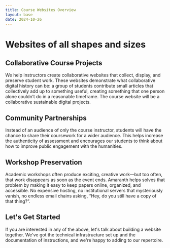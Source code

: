 ```yaml
---
title: Course Websites Overview
layout: base
date: 2024-10-26
---
```


# Websites of all shapes and sizes

## Collaborative Course Projects
We help instructors create collaborative websites that collect, display, and preserve student work. These websites demonstrate what collaborative digital history can be: a group of students contribute small articles that collectively add up to something useful, creating something that one person alone couldn’t do in a reasonable timeframe. The course website will be a collaborative sustainable digital projects.

## Community Partnerships
Instead of an audience of only the course instructor, students will have the chance to share their coursework for a wider audience. This helps increase the authenticity of assessment and encourages our students to think about how to improve public engagement with the humanities. 

## Workshop Preservation
Academic workshops often produce exciting, creative work—but too often, that work disappears as soon as the event ends. Amaranth helps solves that problem by making it easy to keep papers online, organized, and accessible. No expensive hosting, no institutional servers that mysteriously vanish, no endless email chains asking, “Hey, do you still have a copy of that thing?”. 


## Let's Get Started
If you are interested in any of the above, let's talk about building a website together. We've got the technical infrastructure set up and the documentation of instructions, and we're happy to adding to our repertoire.
